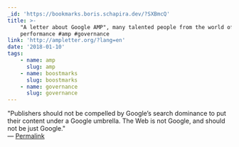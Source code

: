 ```yaml
---
_id: 'https://bookmarks.boris.schapira.dev/?SXBmcQ'
title: >-
    "A letter about Google AMP", many talented people from the world of web
    performance #amp #governance
link: 'http://ampletter.org/?lang=en'
date: '2018-01-10'
tags:
    - name: amp
      slug: amp
    - name: boostmarks
      slug: boostmarks
    - name: governance
      slug: governance
---
```


&quot;Publishers should not be compelled by Google’s search dominance to put
their content under a Google umbrella. The Web is not Google, and should not be
just Google.&quot; <br>&#8212;
<a href="https://bookmarks.boris.schapira.dev/?SXBmcQ" title="Permalink">Permalink</a>

